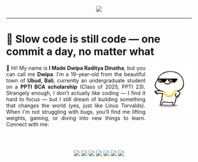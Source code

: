 <p align="center">
  <img 
    src="https://readme-typing-svg.herokuapp.com?font=Fira+Code&weight=500&size=50&pause=1000&color=166408FF&center=true&vCenter=true&width=900&lines=Hello+guys;My+name+is+Dwipa+or+Powcode;Welcome+to+my+github+profile" 
  />
</p>

---

<p align="center">
  

# 🐢 Slow code is still code — one commit a day, no matter what


<div align="center">
<img src="img/pentol1.png" width="25%" align="right" />
<p align="center">
  <span style="display: inline-block; width: 75%; text-align: justify; vertical-align: top;">
    👋 Hi! My name is <strong>I Made Dwipa Raditya Dinatha</strong>, but you can call me <strong>Dwipa</strong>. I’m a 19-year-old from the beautiful town of <strong>Ubud, Bali</strong>, currently an undergraduate student on a <strong>PPTI BCA scholarship</strong> (Class of 2025, PPTI 23). Strangely enough, I don't actually like coding — I find it hard to focus — but I still dream of building something that changes the world (yes, just like Linus Torvalds). When I'm not struggling with bugs, you’ll find me lifting weights, gaming, or diving into new things to learn. Connect with me:
  </span>
</p>
<br><br>

</div>

<p align="center">
  <img src="https://img.shields.io/badge/Medium-12100E?style=for-the-badge&logo=medium&logoColor=white">
  <img src="https://img.shields.io/badge/Facebook-1877F2?style=for-the-badge&logo=facebook&logoColor=white">
  <img src="https://img.shields.io/badge/TikTok-000000?style=for-the-badge&logo=tiktok&logoColor=white">
  <img src="https://img.shields.io/badge/X-000000?style=for-the-badge&logo=x&logoColor=white">
  <img src="https://img.shields.io/badge/Instagram-E4405F?style=for-the-badge&logo=instagram&logoColor=white">
  <img src="https://img.shields.io/badge/LinkedIn-0077B5?style=for-the-badge&logo=linkedin&logoColor=white">
  <img src="https://img.shields.io/badge/YouTube-FF0000?style=for-the-badge&logo=youtube&logoColor=white">
</p>
